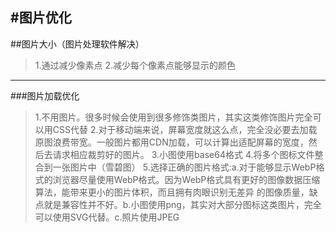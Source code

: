 #图片优化
----
##图片大小（图片处理软件解决）
>1.通过减少像素点
>2.减少每个像素点能够显示的颜色
-----
###图片加载优化
>1.不用图片。很多时候会使用到很多修饰类图片，其实这类修饰图片完全可以用CSS代替
>2.对于移动端来说，屏幕宽度就这么点，完全没必要去加载原图浪费带宽。一般图片都用CDN加载，可以计算出适配屏幕的宽度，然后去请求相应裁剪好的图片。
>3.小图使用base64格式
>4.将多个图标文件整合到一张图片中（雪碧图）
>5.选择正确的图片格式:a.对于能够显示WebP格式的浏览器尽量使用WebP格式。因为WebP格式具有更好的图像数据压缩算法，能带来更小的图片体积，而且拥有肉眼识别无差异
的图像质量，缺点就是兼容性并不好。b.小图使用png，其实对大部分图标这类图片，完全可以使用SVG代替。c.照片使用JPEG
